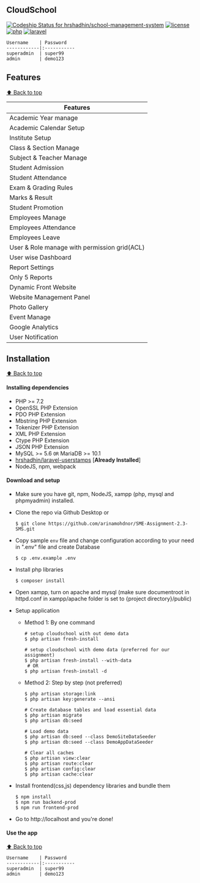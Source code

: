 ## CloudSchool

[![Codeship Status for hrshadhin/school-management-system](https://app.codeship.com/projects/09010350-b97f-0136-1477-5a7589b245e6/status?branch=master)](https://app.codeship.com/projects/312233)
[![license](https://img.shields.io/badge/license-AGPL-blue.svg)](https://www.gnu.org/licenses/agpl-3.0)
[![php](https://img.shields.io/badge/php-7.2-brightgreen.svg?logo=php)](https://www.php.net)
[![laravel](https://img.shields.io/badge/laravel-6.x-orange.svg?logo=laravel)](https://laravel.com)

    Username    | Password
    ------------|:-----------
    superadmin  | super99
    admin       | demo123

## Features
[:arrow_up: Back to top](#index)

|   Features  | 
|-----------------------|
| Academic Year manage  |
| Academic Calendar Setup |
| Institute Setup | 
| Class & Section Manage | 
| Subject & Teacher Manage | 
| Student Admission | 
| Student Attendance | 
| Exam & Grading Rules | 
| Marks & Result |
| Student Promotion |
| Employees Manage |
| Employees Attendance | 
| Employees Leave | 
| User & Role manage with permission grid(ACL) |
| User wise Dashboard | 
| Report Settings |
| Only 5 Reports | 
| Dynamic Front Website |
| Website Management Panel | 
| Photo Gallery | 
| Event Manage |
| Google Analytics | 
| User Notification |

## Installation
[:arrow_up: Back to top](#index)

#### Installing dependencies

- PHP >= 7.2
- OpenSSL PHP Extension
- PDO PHP Extension
- Mbstring PHP Extension
- Tokenizer PHP Extension
- XML PHP Extension
- Ctype PHP Extension
- JSON PHP Extension
- MySQL >= 5.6 `OR` MariaDB >= 10.1
- [hrshadhin/laravel-userstamps](https://github.com/hrshadhin/laravel-userstamps.git) [**Already Installed**]
- NodeJS, npm, webpack

#### Download and setup

 - Make sure you have git, npm, NodeJS, xampp (php, mysql and phpmyadmin) installed.
 - Clone the repo via Github Desktop or 
    ```
    $ git clone https://github.com/arinamohdnor/SME-Assignment-2.3-SMS.git
    ```
- Copy sample `env` file and change configuration according to your need in ".env" file and create Database
    ```
    $ cp .env.example .env
    ```
- Install php libraries
    ```
    $ composer install
    ```
 - Open xampp, turn on apache and mysql (make sure documentroot in httpd.conf in xampp/apache folder is set to {project directory}/public)
 - Setup application 
    - Method 1: By one command
         ```
         # setup cloudschool with out demo data
         $ php artisan fresh-install
       
         # setup cloudschool with demo data (preferred for our assignment)
         $ php artisan fresh-install --with-data 
          # OR
         $ php artisan fresh-install -d
         ```
    - Method 2: Step by step (not preferred)
        ```
        $ php artisan storage:link
        $ php artisan key:generate --ansi
      
        # Create database tables and load essential data
        $ php artisan migrate
        $ php artisan db:seed
      
        # Load demo data
        $ php artisan db:seed --class DemoSiteDataSeeder
        $ php artisan db:seed --class DemoAppDataSeeder
      
        # Clear all caches
        $ php artisan view:clear
        $ php artisan route:clear
        $ php artisan config:clear
        $ php artisan cache:clear
        ```
- Install frontend(css,js) dependency libraries and bundle them
    ```
    $ npm install
    $ npm run backend-prod
    $ npm run frontend-prod
    ```
    
- Go to http://localhost and you're done!

#### Use the app
[:arrow_up: Back to top](#index)

    Username    | Password
    ------------|:-----------
    superadmin  | super99
    admin       | demo123
